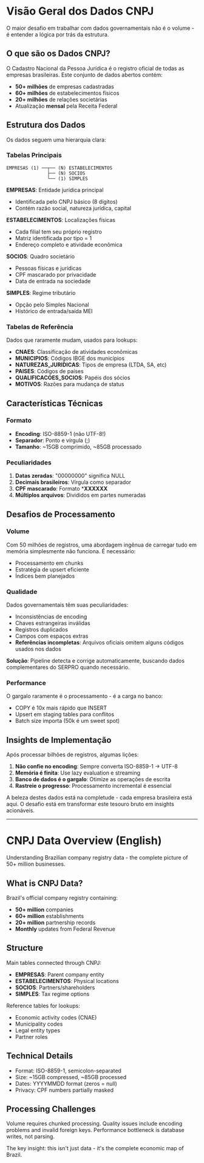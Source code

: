 # Visão Geral dos Dados CNPJ

O maior desafio em trabalhar com dados governamentais não é o volume - é entender a lógica por trás da estrutura.

## O que são os Dados CNPJ?

O Cadastro Nacional da Pessoa Jurídica é o registro oficial de todas as empresas brasileiras. Este conjunto de dados abertos contém:

- **50+ milhões** de empresas cadastradas
- **60+ milhões** de estabelecimentos físicos
- **20+ milhões** de relações societárias
- Atualização **mensal** pela Receita Federal

## Estrutura dos Dados

Os dados seguem uma hierarquia clara:

### Tabelas Principais
```
EMPRESAS (1) ──┬── (N) ESTABELECIMENTOS
               ├── (N) SOCIOS
               └── (1) SIMPLES
```

**EMPRESAS**: Entidade jurídica principal
- Identificada pelo CNPJ básico (8 dígitos)
- Contém razão social, natureza jurídica, capital

**ESTABELECIMENTOS**: Localizações físicas
- Cada filial tem seu próprio registro
- Matriz identificada por tipo = 1
- Endereço completo e atividade econômica

**SOCIOS**: Quadro societário
- Pessoas físicas e jurídicas
- CPF mascarado por privacidade
- Data de entrada na sociedade

**SIMPLES**: Regime tributário
- Opção pelo Simples Nacional
- Histórico de entrada/saída MEI

### Tabelas de Referência

Dados que raramente mudam, usados para lookups:

- **CNAES**: Classificação de atividades econômicas
- **MUNICIPIOS**: Códigos IBGE dos municípios
- **NATUREZAS_JURIDICAS**: Tipos de empresa (LTDA, SA, etc)
- **PAISES**: Códigos de países
- **QUALIFICACOES_SOCIOS**: Papéis dos sócios
- **MOTIVOS**: Razões para mudança de status

## Características Técnicas

### Formato
- **Encoding**: ISO-8859-1 (não UTF-8!)
- **Separador**: Ponto e vírgula (;)
- **Tamanho**: ~15GB comprimido, ~85GB processado

### Peculiaridades
1. **Datas zeradas**: "00000000" significa NULL
2. **Decimais brasileiros**: Vírgula como separador
3. **CPF mascarado**: Formato ***XXXXXX**
4. **Múltiplos arquivos**: Divididos em partes numeradas

## Desafios de Processamento

### Volume
Com 50 milhões de registros, uma abordagem ingênua de carregar tudo em memória simplesmente não funciona. É necessário:
- Processamento em chunks
- Estratégia de upsert eficiente
- Índices bem planejados

### Qualidade
Dados governamentais têm suas peculiaridades:
- Inconsistências de encoding
- Chaves estrangeiras inválidas  
- Registros duplicados
- Campos com espaços extras
- **Referências incompletas**: Arquivos oficiais omitem alguns códigos usados nos dados

**Solução**: Pipeline detecta e corrige automaticamente, buscando dados complementares do SERPRO quando necessário.

### Performance
O gargalo raramente é o processamento - é a carga no banco:
- COPY é 10x mais rápido que INSERT
- Upsert em staging tables para conflitos
- Batch size importa (50k é um sweet spot)

## Insights de Implementação

Após processar bilhões de registros, algumas lições:

1. **Não confie no encoding**: Sempre converta ISO-8859-1 → UTF-8
2. **Memória é finita**: Use lazy evaluation e streaming
3. **Banco de dados é o gargalo**: Otimize as operações de escrita
4. **Rastreie o progresso**: Processamento incremental é essencial

A beleza destes dados está na completude - cada empresa brasileira está aqui. O desafio está em transformar este tesouro bruto em insights acionáveis.

---

# CNPJ Data Overview (English)

Understanding Brazilian company registry data - the complete picture of 50+ million businesses.

## What is CNPJ Data?

Brazil's official company registry containing:
- **50+ million** companies
- **60+ million** establishments
- **20+ million** partnership records
- **Monthly** updates from Federal Revenue

## Structure

Main tables connected through CNPJ:
- **EMPRESAS**: Parent company entity
- **ESTABELECIMENTOS**: Physical locations
- **SOCIOS**: Partners/shareholders
- **SIMPLES**: Tax regime options

Reference tables for lookups:
- Economic activity codes (CNAE)
- Municipality codes
- Legal entity types
- Partner roles

## Technical Details

- Format: ISO-8859-1, semicolon-separated
- Size: ~15GB compressed, ~85GB processed
- Dates: YYYYMMDD format (zeros = null)
- Privacy: CPF numbers partially masked

## Processing Challenges

Volume requires chunked processing. Quality issues include encoding problems and invalid foreign keys. Performance bottleneck is database writes, not parsing.

The key insight: this isn't just data - it's the complete economic map of Brazil.